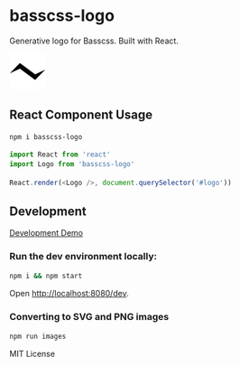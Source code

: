 # basscss-logo
Generative logo for Basscss. Built with React.

![Logo](/images/basscss-64.png?raw=true)

## React Component Usage

```bash
npm i basscss-logo
```

```js
import React from 'react'
import Logo from 'basscss-logo'

React.render(<Logo />, document.querySelector('#logo'))
```

## Development

[Development Demo](http://basscss.com/logo/dev)

### Run the dev environment locally:

```bash
npm i && npm start
```

Open <http://localhost:8080/dev>.

### Converting to SVG and PNG images

```bash
npm run images
```

MIT License

